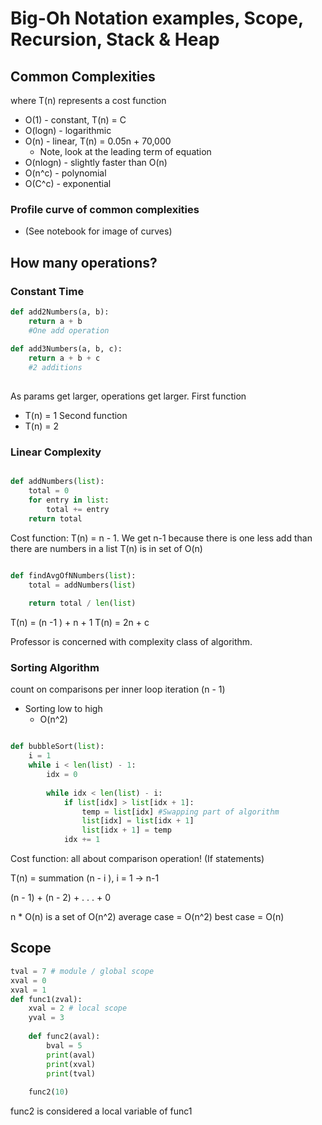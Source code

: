 # Big-Oh Notation examples, Scope, Recursion, Stack & Heap

## Common Complexities
where T(n) represents a cost function
* O(1) - constant, T(n) = C
* O(logn)  - logarithmic
* O(n) - linear, T(n) = 0.05n + 70,000
    * Note, look at the leading term of equation
* O(nlogn) - slightly faster than O(n)
* O(n^c) - polynomial
* O(C^c) - exponential

### Profile curve of common complexities
* (See notebook for image of curves)


## How many operations?
### Constant Time
``` python
def add2Numbers(a, b):
    return a + b
    #One add operation
    
def add3Numbers(a, b, c):
    return a + b + c
    #2 additions
    
```
As params get larger, operations get larger.
First function
* T(n) = 1
Second function
* T(n) = 2


### Linear Complexity

```python

def addNumbers(list):
    total = 0
    for entry in list:
        total += entry
    return total
```
Cost function: T(n) = n - 1. We get n-1 because there is one less add than there are numbers in a list
T(n) is in set of O(n)

``` python

def findAvgOfNNumbers(list):
    total = addNumbers(list)
    
    return total / len(list)
```
T(n) = (n -1 ) + n + 1
T(n) = 2n + c

Professor is concerned with complexity class of algorithm.


### Sorting Algorithm
count on comparisons per inner loop iteration (n - 1)
* Sorting low to high
    * O(n^2)
    
``` python

def bubbleSort(list):
    i = 1
    while i < len(list) - 1:
        idx = 0
        
        while idx < len(list) - i:
            if list[idx] > list[idx + 1]:
                temp = list[idx] #Swapping part of algorithm
                list[idx] = list[idx + 1]
                list[idx + 1] = temp
            idx += 1
```
Cost function: all about comparison operation! (If statements)

T(n) = summation (n - i ), i = 1 -> n-1

(n - 1) + (n - 2) + . . . + 0

n * O(n)  is a set of O(n^2)
average case  = O(n^2)
best case = O(n)


## Scope
``` python
tval = 7 # module / global scope
xval = 0
xval = 1
def func1(zval):
    xval = 2 # local scope
    yval = 3
    
    def func2(aval):
        bval = 5
        print(aval)
        print(xval)
        print(tval)
    
    func2(10)

```
func2 is considered a local variable of func1

